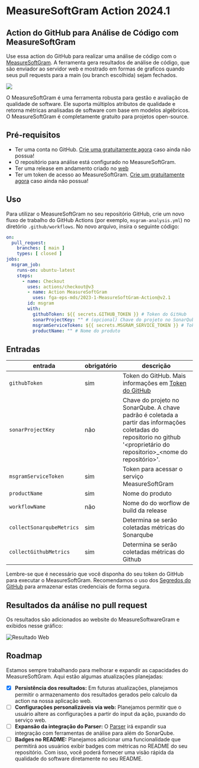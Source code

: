 # MeasureSoftGram Action 2024.1
## Action do GitHub para Análise de Código com MeasureSoftGram

Use essa action do GitHub para realizar uma análise de código com o [MeasureSoftGram](https://github.com/fga-eps-mds/2024.1-MeasureSoftGram-Service). A ferramenta gera resultados de análise de código, que são enviador ao servidor web e mostrado em formas de graficos quando seus pull requests para a main (ou branch escolhida) sejam fechados.

<img src="./assets/images/MeasureSoftwareGram.png">

O MeasureSoftGram é uma ferramenta robusta para gestão e avaliação de qualidade de software. Ele suporta múltiplos atributos de qualidade e retorna métricas analisadas de software com base em modelos algébricos. O MeasureSoftGram é completamente gratuito para projetos open-source.

## Pré-requisitos

* Ter uma conta no GitHub. [Crie uma gratuitamente agora](https://github.com/signup) caso ainda não possua!
* O repositório para análise está configurado no MeasureSoftGram.
* Ter uma release em andamento criado no [web](https://2023-1-measure-soft-gram-front.vercel.app/)
* Ter um token de acesso ao MeasureSoftGram. [Crie um gratuitamente agora](https://2023-1-measure-soft-gram-front.vercel.app/) caso ainda não possua!

## Uso
Para utilizar o MeasureSoftGram no seu repositório GitHub, crie um novo fluxo de trabalho do GitHub Actions (por exemplo, `msgram-analysis.yml`) no diretório `.github/workflows`. No novo arquivo, insira o seguinte código:

```yaml
on:
  pull_request:
    branches: [ main ]
    types: [ closed ]
jobs:
  msgram_job:
    runs-on: ubuntu-latest
    steps:
      - name: Checkout
        uses: actions/checkout@v3
        - name: Action MeasureSoftGram
          uses: fga-eps-mds/2023-1-MeasureSoftGram-Action@v2.1    
        id: msgram
        with:
          githubToken: ${{ secrets.GITHUB_TOKEN }} # Token do GitHub
          sonarProjectKey: "" # (opcional) Chave do projeto no SonarQube
          msgramServiceToken: ${{ secrets.MSGRAM_SERVICE_TOKEN }} # Token para acessar o serviço MeasureSoftGram
          productName: "" # Nome do produto
```

## Entradas

| entrada | obrigatório | descrição |
| ------- | ----------- | --------- |
| `githubToken` | sim | Token do GitHub. Mais informações em [Token do GitHub](https://docs.github.com/en/actions/reference/authentication-in-a-workflow#about-the-github_token-secret) |
| `sonarProjectKey` | não | Chave do projeto no SonarQube. A chave padrão é coletada a partir das informações coletadas do repositorio no github '<proprietário do repositorio>_<nome do repositório>'. |
| `msgramServiceToken` | sim | Token para acessar o serviço MeasureSoftGram |
| `productName` | sim | Nome do produto |
| `workflowName` | não | Nome do do worflow de build da release |
| `collectSonarqubeMetrics` | sim | Determina se serão coletadas métricas do Sonarqube |
| `collectGithubMetrics` | sim | Determina se serão coletadas métricas do Github |

Lembre-se que é necessário que você disponha do seu token do GitHub para executar o MeasureSoftGram. Recomendamos o uso dos [Segredos do GitHub](https://docs.github.com/pt/actions/security-guides/encrypted-secrets#creating-encrypted-secrets-for-a-repository) para armazenar estas credenciais de forma segura.


## Resultados da análise no pull request

Os resultados são adicionados ao website do MeasureSoftwareGram e exibidos nesse gráfico:

![Resultado Web](./assets/images/resultado_msgram.png)

## Roadmap

Estamos sempre trabalhando para melhorar e expandir as capacidades do MeasureSoftGram. Aqui estão algumas atualizações planejadas:

- [x] **Persistência dos resultados:** Em futuras atualizações, planejamos permitir o armazenamento dos resultados gerados pelo calculo da action na nossa aplicação web.
- [ ] **Configurações personalizáveis via web:** Planejamos permitir que o usuário altere as configurações a partir do input da ação, puxando do serviço web.
- [ ] **Expansão da integração do Parser:** O [Parser](https://github.com/fga-eps-mds/2023-1-MeasureSoftGram-Parser) irá expandir sua integração com ferramentas de análise para além do SonarQube.
- [ ] **Badges no README:** Planejamos adicionar uma funcionalidade que permitirá aos usuários exibir badges com métricas no README do seu repositório. Com isso, você poderá fornecer uma visão rápida da qualidade do software diretamente no seu README.
